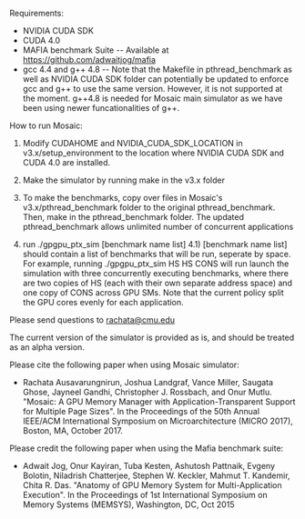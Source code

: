 Requirements:

- NVIDIA CUDA SDK
- CUDA 4.0
- MAFIA benchmark Suite
-- Available at https://github.com/adwaitjog/mafia
- gcc 4.4 and g++ 4.8
-- Note that the Makefile in pthread_benchmark as well as NVIDIA CUDA SDK folder can potentially be updated to enforce gcc and g++ to use the same version. However, it is not supported at the moment. g++4.8 is needed for Mosaic main simulator as we have been using newer funcationalities of g++.

How to run Mosaic:

1) Modify CUDAHOME and NVIDIA_CUDA_SDK_LOCATION in v3.x/setup_environment to the location where NVIDIA CUDA SDK and CUDA 4.0 are installed.

2) Make the simulator by running make in the v3.x folder

3) To make the benchmarks, copy over files in Mosaic's v3.x/pthread_benchmark folder to the original pthread_benchmark. Then, make in the pthread_benchmark folder.
The updated pthread_benchmark allows unlimited number of concurrent applications

4) run ./gpgpu_ptx_sim [benchmark name list] 
4.1) [benchmark name list] should contain a list of benchmarks that will be run, seperate by space. For example, running ./gpgpu_ptx_sim HS HS CONS will run launch the simulation with three concurrently executing benchmarks, where there are two copies of HS (each with their own separate address space) and one copy of CONS across GPU SMs. Note that the current policy split the GPU cores evenly for each application.


Please send questions to rachata@cmu.edu

The current version of the simulator is provided as is, and should be treated as an alpha version. 

Please cite the following paper when using Mosaic simulator:

- Rachata Ausavarungnirun, Joshua Landgraf, Vance Miller, Saugata Ghose, Jayneel Gandhi, Christopher J. Rossbach, and Onur Mutlu. "Mosaic: A GPU Memory Manager with Application-Transparent Support for Multiple Page Sizes". In the Proceedings of the 50th Annual IEEE/ACM International Symposium on Microarchitecture (MICRO 2017), Boston, MA, October 2017. 

Please credit the following paper when using the Mafia benchmark suite:

- Adwait Jog, Onur Kayiran, Tuba Kesten, Ashutosh Pattnaik, Evgeny Bolotin, Niladrish Chatterjee, Stephen W. Keckler, Mahmut T. Kandemir, Chita R. Das. "Anatomy of GPU Memory System for Multi-Application Execution". In the Proceedings of 1st International Symposium on Memory Systems (MEMSYS), Washington, DC, Oct 2015

